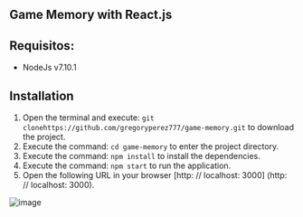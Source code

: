 ## Game Memory with React.js
## Requisitos:
- NodeJs v7.10.1
## Installation
1. Open the terminal and execute: `git clonehttps://github.com/gregoryperez777/game-memory.git`  to download the project.
2. Execute the command: `cd game-memory` to enter the project directory.
3. Execute the command: `npm install` to install the dependencies.
4. Execute the command: `npm start` to run the application.
5. Open the following URL in your browser [http: // localhost: 3000] (http: // localhost: 3000).

![image](https://github.com/gregoryperez777/game-memory/blob/master/public/game-memory.png)
